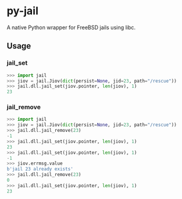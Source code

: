 py-jail
=======

A native Python wrapper for FreeBSD jails using libc.

## Usage

### jail_set

```python
>>> import jail
>>> jiov = jail.Jiov(dict(persist=None, jid=23, path="/rescue"))
>>> jail.dll.jail_set(jiov.pointer, len(jiov), 1)
23
```

### jail_remove

```python
>>> import jail
>>> jiov = jail.Jiov(dict(persist=None, jid=23, path="/rescue"))
>>> jail.dll.jail_remove(23)
-1
>>> jail.dll.jail_set(jiov.pointer, len(jiov), 1)
23
>>> jail.dll.jail_set(jiov.pointer, len(jiov), 1)
-1
>>> jiov.errmsg.value
b'jail 23 already exists'
>>> jail.dll.jail_remove(23)
0
>>> jail.dll.jail_set(jiov.pointer, len(jiov), 1)
23
```